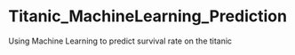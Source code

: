 # Titanic_MachineLearning_Prediction
Using Machine Learning to predict survival rate on the titanic

